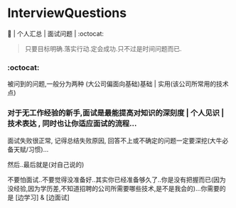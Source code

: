 # InterviewQuestions
:volcano: | 个人汇总 | 面试问题 | :octocat:

> 只要目标明确.落实行动.定会成功.只不过是时间问题而已.

### :octocat:

被问到的问题,一般分为两种 (大公司偏面向基础)基础 | 实用(该公司所常用的技术点)

### 对于无工作经验的新手,面试是最能提高对知识的深刻度 | 个人见识 | 技术表达 , 同时也让你适应面试的流程...

面试失败很正常, 记得总结失败原因, 回答不上或不确定的问题一定要深挖(大牛必备天赋/习惯)...

然后..最后就是(对自己说的)

不要怕面试..不要觉得没准备好..其实你已经准备够久了..你是没有把握而已(因为没经验,因为学历差,不知道招聘的公司所需要哪些技术,是不是我会的)...你需要的是 [边学习] & [边面试]

